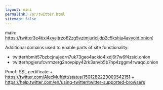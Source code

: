 ```yaml
---
layout: mini
permalink: /or/twitter.html
sitemap: false
---
```


main: https://twitter3e4tixl4xyajtrzo62zg5vztmjuricljdp2c5kshju4avyoid.onion)

Additional domains used to enable parts of site functionality:

- twitterhbmit57bzbcjnujedrn7uk73geo4ackio4lxdj6t7w6f4zsid.onion
- twitterhpgjerufcvrmzerg2novpipy42rk3anvb5b7np4zggm4rwaqd.onion

Proof: SSL certificate +
https://twitter.com/AlecMuffett/status/1501282223009542151 +
https://help.twitter.com/en/using-twitter/twitter-supported-browsers

